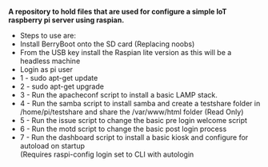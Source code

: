 
<b>A repository to hold files that are used for configure a simple IoT raspberry pi server using raspian. </b>
<ul>
    <li>Steps to use are:</li>
    <li>Install BerryBoot onto the SD card (Replacing noobs)</li>
    <li>From the USB key install the Raspian lite version as this will be a headless machine</li>
    <li>Login as pi user</li>
    <li>1 - sudo  apt-get update </li>   
    <li>2 - sudo apt-get upgrade</li>
    <li>3 - Run the apacheconf script to install a basic LAMP stack.</li>
<li>4 - Run the samba script to install samba and create a testshare folder in /home/pi/testshare and share the /var/www/html folder 
    (Read Only) </li>
    <li>5 - Run the issue script to change the basic pre login welcome script </li>
    <li>6 - Run the motd script to change the basic post login process </li>
<li>7 - Run the dashboard script to install a basic kiosk and configure for autoload on startup </li>
   (Requires raspi-config login set to CLI with autologin
</ul>
